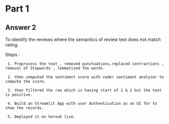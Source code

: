 # Part 1
## Answer 2

To identify the reviews where the semantics of review text does not match rating.

Steps :

     1. Preprocess the text , removed punctuations,replaced contractions , removal of Stopwords , lemmatized the words.
     
     2. then computed the sentiment score with vader sentiment analyser to compute the score.
     
     3. then filtered the row which is having start of 1 & 2 but the text is positive.
     
     4. Build an Streamlit App with user Authentication as an UI for to show the records.
     
     5. Deployed it on herouk live.

   
